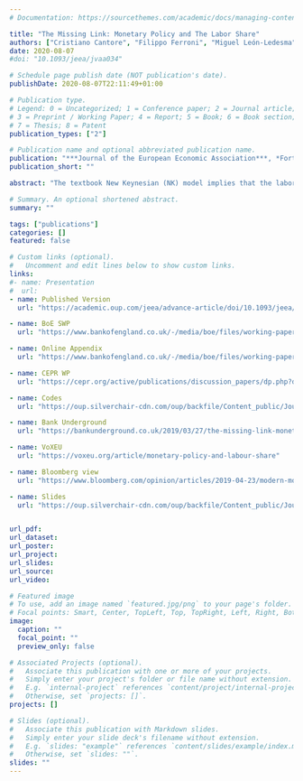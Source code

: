 ```yaml
---
# Documentation: https://sourcethemes.com/academic/docs/managing-content/

title: "The Missing Link: Monetary Policy and The Labor Share"
authors: ["Cristiano Cantore", "Filippo Ferroni", "Miguel León-Ledesma"]
date: 2020-08-07
#doi: "10.1093/jeea/jvaa034"

# Schedule page publish date (NOT publication's date).
publishDate: 2020-08-07T22:11:49+01:00

# Publication type.
# Legend: 0 = Uncategorized; 1 = Conference paper; 2 = Journal article;
# 3 = Preprint / Working Paper; 4 = Report; 5 = Book; 6 = Book section;
# 7 = Thesis; 8 = Patent
publication_types: ["2"]

# Publication name and optional abbreviated publication name.
publication: "***Journal of the European Economic Association***, *Forthcoming*"
publication_short: ""

abstract: "The textbook New Keynesian (NK) model implies that the labor share is procyclical conditional on a monetary policy shock. We present evidence that a monetary policy tightening robustly increased the labor share and decreased real wages during the Great Moderation period in the United States, the Euro Area, the United Kingdom, Australia, and Canada. We show that this is inconsistent not only with the basic NK model, but also with medium-scale NK models commonly used for monetary policy analysis and where it is possible to break the direct link between the labor share and the inverse markup. Our results imply that either NK models are unable to separate the dynamics of the labor share from the markup or markups do not respond in the way NK models predict."

# Summary. An optional shortened abstract.
summary: ""

tags: ["publications"]
categories: []
featured: false

# Custom links (optional).
#   Uncomment and edit lines below to show custom links.
links:
#- name: Presentation
#  url:
- name: Published Version
  url: "https://academic.oup.com/jeea/advance-article/doi/10.1093/jeea/jvaa034/5884931?guestAccessKey=a5c5cb4d-cba5-4ccb-a796-37c9b64f3cac"

- name: BoE SWP
  url: "https://www.bankofengland.co.uk/-/media/boe/files/working-paper/2020/the-missing-link-monetary-policy-and-the-labor-share.pdf?la=en&hash=A322DA7BFBCEE59B4093807B8D3A88682DB45713"

- name: Online Appendix
  url: "https://www.bankofengland.co.uk/-/media/boe/files/working-paper/2020/the-missing-link-monetary-policy-and-the-labor-share-appendix.pdf?la=en&hash=E5B6718B66E8AED82B78761E812BDE3BE58C4E7F"

- name: CEPR WP
  url: "https://cepr.org/active/publications/discussion_papers/dp.php?dpno=13551"

- name: Codes
  url: "https://oup.silverchair-cdn.com/oup/backfile/Content_public/Journal/jeea/PAP/10.1093_jeea_jvaa034/2/jvaa034_replication_codes_cantore_ferroni_leon_ledesma.zip?Expires=1614029060&Signature=g0GOthF7pJqX9eyBeCIgRBg5q~5nUHk8Dg~RHuGh-F1JRf5-akrxEkvM-ZJYTHyC39ZdssM1h0w0O9Mg6FbSgiEm1yckq8uerlb5gyMosmTBBwGD-F~DjXfrwwM2ABbqXdmUTED-Yt9Qqa0P2Dgrp-ii7SPXDv-9rBdQeN1U6Wng3BfVki4ZYtqnHhiSyrtyD5chyQyT0BTReiiSAQoJr0FP-dTEuh4hw2NdZw2ElWB4-dffLGoRiVgAsUrl~x~6duP0AvgH4OIIyB3ONF8RsHNTsRxfUaJnvkOYX3uFZ1usS1QS1~zsQoC6pAIFk0QFSuir8iwVRuA6AXCFeNcUiw__&Key-Pair-Id=APKAIE5G5CRDK6RD3PGA"

- name: Bank Underground
  url: "https://bankunderground.co.uk/2019/03/27/the-missing-link-monetary-policy-and-the-labor-share/"

- name: VoXEU
  url: "https://voxeu.org/article/monetary-policy-and-labour-share"

- name: Bloomberg view
  url: "https://www.bloomberg.com/opinion/articles/2019-04-23/modern-monetary-theory-austrian-economics-deserve-skepticism"

- name: Slides
  url: "https://oup.silverchair-cdn.com/oup/backfile/Content_public/Journal/jeea/PAP/10.1093_jeea_jvaa034/2/jvaa034_ccffll_teaching_slides_pres_missing_link.pdf?Expires=1606069377&Signature=fyD9DUQNbV7Jr6zWSmOQdLXpvIBIq86pLZQrlwxQ8z~siZQzSj~vyQywlNLmbzYtg9LJDmGiK3l3nLKXg9r65x-0lr0qV9I5Pbj1ecE0lLMzIPeaylGkbiyblaHCE-IH5VEswSoFDVb7h1w6I80MujrtZ4PVnhGXF7Ap-7qKwSGZSr6b6HxcANL3sxCMdIJzwpeFDq8mskV7fF-WOL3-k0rOk~J8dZD3P9ShvIwN0spDPcSlhXZd-e~Bq6E2SEL-KocY8UfsbP7KjBcr3pl8eLCy6DHUrymMwzL8WoEI1wewiGOC4jXrmnokbMCPzvVJeVbH2~xvb-ZND670QYd3QA__&Key-Pair-Id=APKAIE5G5CRDK6RD3PGA"


url_pdf:
url_dataset:
url_poster:
url_project:
url_slides:
url_source:
url_video:

# Featured image
# To use, add an image named `featured.jpg/png` to your page's folder.
# Focal points: Smart, Center, TopLeft, Top, TopRight, Left, Right, BottomLeft, Bottom, BottomRight.
image:
  caption: ""
  focal_point: ""
  preview_only: false

# Associated Projects (optional).
#   Associate this publication with one or more of your projects.
#   Simply enter your project's folder or file name without extension.
#   E.g. `internal-project` references `content/project/internal-project/index.md`.
#   Otherwise, set `projects: []`.
projects: []

# Slides (optional).
#   Associate this publication with Markdown slides.
#   Simply enter your slide deck's filename without extension.
#   E.g. `slides: "example"` references `content/slides/example/index.md`.
#   Otherwise, set `slides: ""`.
slides: ""
---
```

